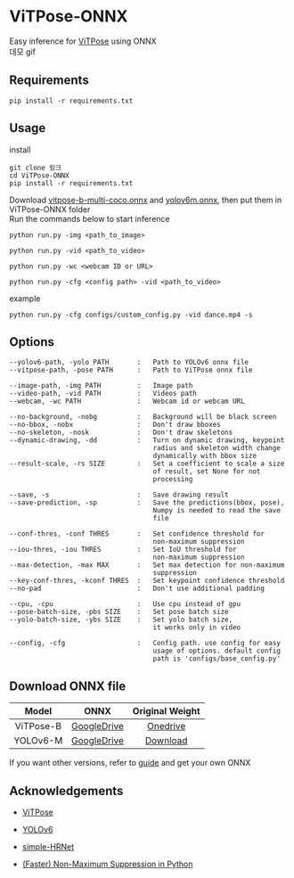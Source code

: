 # ViTPose-ONNX
Easy inference for [ViTPose](https://github.com/ViTAE-Transformer/ViTPose) using ONNX  
데모 gif  

## Requirements
```
pip install -r requirements.txt
```

## Usage
install
```
git clone 링크
cd ViTPose-ONNX
pip install -r requirements.txt
```
Download [vitpose-b-multi-coco.onnx](https://drive.google.com/drive/folders/1v7tStPJqV4x9vgEW9l_mnwbEuw87exiq?usp=share_link) and [yolov6m.onnx](https://drive.google.com/file/d/1lZ251Y_oG0yNwgFW067HWKsSQAbiLdln/view?usp=share_link), then put them in ViTPose-ONNX folder  
Run the commands below to start inference
```
python run.py -img <path_to_image>
```
```
python run.py -vid <path_to_video>
```
```
python run.py -wc <webcam ID or URL>
```
```
python run.py -cfg <config path> -vid <path_to_video>
```  
example
```
python run.py -cfg configs/custom_config.py -vid dance.mp4 -s
```

## Options

    --yolov6-path, -yolo PATH       :   Path to YOLOv6 onnx file
    --vitpose-path, -pose PATH      :   Path to ViTPose onnx file

    --image-path, -img PATH         :   Image path 
    --video-path, -vid PATH         :   Videos path 
    --webcam, -wc PATH              :   Webcam id or webcam URL 

    --no-background, -nobg          :   Background will be black screen
    --no-bbox, -nobx                :   Don't draw bboxes
    --no-skeleton, -nosk            :   Don't draw skeletons
    --dynamic-drawing, -dd          :   Turn on dynamic drawing, keypoint 
                                        radius and skeleton width change 
                                        dynamically with bbox size
    --result-scale, -rs SIZE        :   Set a coefficient to scale a size 
                                        of result, set None for not 
                                        processing

    --save, -s                      :   Save drawing result
    --save-prediction, -sp          :   Save the predictions(bbox, pose), 
                                        Numpy is needed to read the save 
                                        file

    --conf-thres, -conf THRES       :   Set confidence threshold for 
                                        non-maximum suppression
    --iou-thres, -iou THRES         :   Set IoU threshold for 
                                        non-maximum suppression
    --max-detection, -max MAX       :   Set max detection for non-maximum 
                                        suppression
    --key-conf-thres, -kconf THRES  :   Set keypoint confidence threshold
    --no-pad                        :   Don't use additional padding

    --cpu, -cpu                     :   Use cpu instead of gpu
    --pose-batch-size, -pbs SIZE    :   Set pose batch size
    --yolo-batch-size, -ybs SIZE    :   Set yolo batch size, 
                                        it works only in video

    --config, -cfg                  :   Config path. use config for easy 
                                        usage of options. default config 
                                        path is 'configs/base_config.py'



## Download ONNX file

|Model   |ONNX       |Original Weight|
|:------:|:---------:|:-------------:|
|ViTPose-B|[GoogleDrive](https://drive.google.com/drive/folders/1v7tStPJqV4x9vgEW9l_mnwbEuw87exiq?usp=share_link)|[Onedrive](https://1drv.ms/u/s!AimBgYV7JjTlgSrlMB093JzJtqq-?e=Jr5S3R)|
|YOLOv6-M|[GoogleDrive](https://drive.google.com/file/d/1lZ251Y_oG0yNwgFW067HWKsSQAbiLdln/view?usp=share_link)|[Download](https://github.com/meituan/YOLOv6/releases/download/0.3.0/yolov6m.pt)|

If you want other versions, refer to [guide](https://pytorch.org/tutorials/advanced/super_resolution_with_onnxruntime.html) and get your own ONNX


## Acknowledgements

- [ViTPose](https://github.com/ViTAE-Transformer/ViTPose)

- [YOLOv6](https://github.com/meituan/YOLOv6)

- [simple-HRNet](https://github.com/stefanopini/simple-HRNet)

- [(Faster) Non-Maximum Suppression in Python](https://pyimagesearch.com/2015/02/16/faster-non-maximum-suppression-python/)

